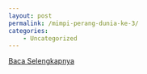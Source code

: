 ```yaml
---
layout: post
permalink: /mimpi-perang-dunia-ke-3/
categories:
    - Uncategorized
---
```


[Baca Selengkapnya](/01)